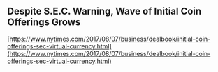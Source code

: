 ## Despite S.E.C. Warning, Wave of Initial Coin Offerings Grows
  
  [https://www.nytimes.com/2017/08/07/business/dealbook/initial-coin-offerings-sec-virtual-currency.html](https://www.nytimes.com/2017/08/07/business/dealbook/initial-coin-offerings-sec-virtual-currency.html)